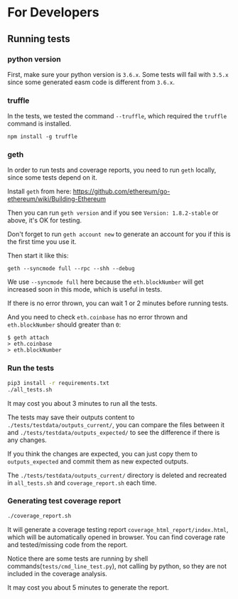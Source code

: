 For Developers
===============

## Running tests

### python version

First, make sure your python version is `3.6.x`. Some tests will fail with `3.5.x` since some generated easm code is different from `3.6.x`.

### truffle

In the tests, we tested the command `--truffle`, which required the `truffle` command is installed.

```
npm install -g truffle
```

### geth

In order to run tests and coverage reports, you need to run `geth` locally, since some tests depend on it.

Install `geth` from here: <https://github.com/ethereum/go-ethereum/wiki/Building-Ethereum>

Then you can run `geth version` and if you see `Version: 1.8.2-stable` or above, it's OK for testing.

Don't forget to run `geth account new` to generate an account for you if this is the first time you use it.

Then start it like this:

```
geth --syncmode full --rpc --shh --debug
```

We use `--syncmode full` here because the `eth.blockNumber` will get increased soon in this mode, which is useful in tests.

If there is no error thrown, you can wait 1 or 2 minutes before running tests.

And you need to check `eth.coinbase` has no error thrown and `eth.blockNumber` should greater than `0`:

```
$ geth attach
> eth.coinbase
> eth.blockNumber
```

### Run the tests

```bash
pip3 install -r requirements.txt
./all_tests.sh
```

It may cost you about 3 minutes to run all the tests.

The tests may save their outputs content to `./tests/testdata/outputs_current/`, you can compare the files between it and `./tests/testdata/outputs_expected/` to see the difference if there is any changes.

If you think the changes are expected, you can just copy them to `outputs_expected` and commit them as new expected outputs.

The `./tests/testdata/outputs_current/` directory is deleted and recreated in `all_tests.sh` and `coverage_report.sh` each time.

### Generating test coverage report 

```bash
./coverage_report.sh
```

It will generate a coverage testing report `coverage_html_report/index.html`, which will be automatically opened in browser. You can find coverage rate and tested/missing code from the report.

Notice there are some tests are running by shell commands(`tests/cmd_line_test.py`), not calling by python, so they are not included in the coverage analysis.

It may cost you about 5 minutes to generate the report.
